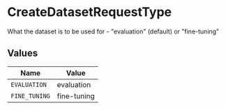 # CreateDatasetRequestType

What the dataset is to be used for - "evaluation" (default) or "fine-tuning"


## Values

| Name          | Value         |
| ------------- | ------------- |
| `EVALUATION`  | evaluation    |
| `FINE_TUNING` | fine-tuning   |